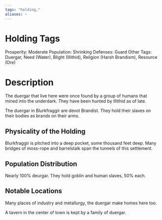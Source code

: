 ```yaml
---
tags: "holding,"
aliases: ~
---
```


# Holding Tags

Prosperity: Moderate
Population: Shrinking
Defenses: Guard
Other Tags: Duergar, Need (Water), Blight (Illithid), Religion (Harsh Brandism), Resource (Ore)

# Description

The duergar that live here were once found by a group of humans that mined into the underdark. They have been hunted by Illithid as of late.

The duergar in Blurkfraggir are devot Brandist. They hold their slaves on their bodies as brands on their arms.

## Physicality of the Holding

Blurkfraggir is pitched into a deep pocket, some thousand feet deep. Many bridges of moss-rope and barrelstalk span the tunnels of this settlement. 

## Population Distribution

Nearly 100% deurgar. They hold goblin and human slaves, 50% each. 

## Notable Locations

Many places of industry and metallurgy, the duergar make homes here too. 

A tavern in the center of town is kept by a family of duergar.
